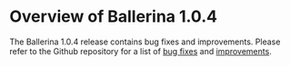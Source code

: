 # Overview of Ballerina 1.0.4

The Ballerina 1.0.4 release contains bug fixes and improvements. Please refer to the Github repository for a list of [bug fixes](https://github.com/ballerina-platform/ballerina-lang/issues?q=is%3Aissue+label%3AType%2FBug+milestone%3A%22Ballerina+1.0.4%22+is%3Aclosed)
and [improvements](https://github.com/ballerina-platform/ballerina-lang/issues?q=is%3Aissue+milestone%3A%22Ballerina+1.0.4%22+is%3Aclosed+label%3AType%2FImprovement).
